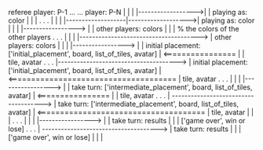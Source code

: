 referee 	  player: P-1  ... ... player: P-N
| 					| 					 |
|------------------>| 					 | playing as: color
| 					| 					 |
				  . . .
| 					| 					 |
|-------------------|------------------->| playing as: color
| 					| 					 |
|-----------------> |					 | other players: colors
| 					| 					 | % the colors of the other players
				  . . .
| 					| 					 |
|--------------------------------------> | other players: colors
| 					|					 |
|-----------------> | 					 | initial placement: ['initial_placement', board, list_of_tiles, avatar]
| <================ | 					 | tile, avatar
				  . . .
|--------------------------------------> | initial placement: ['initial_placement', board, list_of_tiles, avatar]
| <===================================== | tile, avatar
				  . . .
| 					|  					 |
|-----------------> | 					 | take turn: ['intermediate_placement', board, list_of_tiles, avatar]
| <================ | 					 | tile, avatar
				  . . .
| -------------------------------------> | take turn: ['intermediate_placement', board, list_of_tiles, avatar]
| <===================================== | tile, avatar
| 					| 					 |
				  . . .
| 					|  					 |
|-----------------> | 					 | take turn: results
|					| 					 | ['game over', win or lose]
				  . . .
| -------------------------------------> | take turn: results
| 					|					 | ['game over', win or lose]
| 					| 					 |